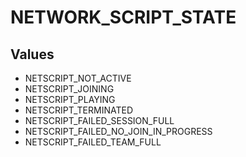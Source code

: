 # NETWORK_SCRIPT_STATE

## Values
* NETSCRIPT_NOT_ACTIVE
* NETSCRIPT_JOINING
* NETSCRIPT_PLAYING
* NETSCRIPT_TERMINATED
* NETSCRIPT_FAILED_SESSION_FULL
* NETSCRIPT_FAILED_NO_JOIN_IN_PROGRESS
* NETSCRIPT_FAILED_TEAM_FULL